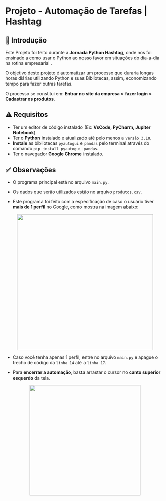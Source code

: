 # Projeto - Automação de Tarefas | Hashtag

## 📌 Introdução
Este Projeto foi feito durante a **Jornada Python Hashtag**, onde nos foi ensinado a como usar o Python ao nosso favor em situações do dia-a-dia na rotina empresarial .     

O objetivo deste projeto é automatizar um processo que duraria longas horas diárias utilizando Python e suas Bibliotecas, assim, economizando tempo para fazer outras tarefas.   

O processo se constitui em: **Entrar no site da empresa > fazer login > Cadastrar os produtos**.


## ⚠️ Requisitos
* Ter um editor de código instalado (Ex: **VsCode, PyCharm, Jupiter Notebook**).
* Ter o **Python** instalado e atualizado até pelo menos a `versão 3.10`.
* **Instale** as bibliotecas  `pyautogui` e `pandas` pelo terminal através do comando `pip install pyautogui pandas`.
* Ter o navegador **Google Chrome** instalado.


## ✅ Observações
- O programa principal está no arquivo `main.py`.
- Os dados que serão utilizados estão no arquivo `produtos.csv`.

  
- Este programa foi feito com a especificação de caso o usuário tiver **mais de 1 perfil** no Google, como mostra na imagem abaixo:
<p align="center">
  <img src="https://github.com/user-attachments/assets/79759fb5-7802-4004-b5fc-4800868b6fda" width="430"/>
</p>

                      
- Caso você tenha apenas 1 perfil, entre no arquivo `main.py` e apague o trecho de código da `linha 14` até a `linha 17`.


- Para **encerrar a automação**, basta arrastar o cursor no **canto superior esquerdo** da tela.                                                                          
<p align="center">
  <img src="https://github.com/user-attachments/assets/da4ae27b-292d-4434-b4ed-2ea6a0e4e0a9" width="350">
</p>





  
